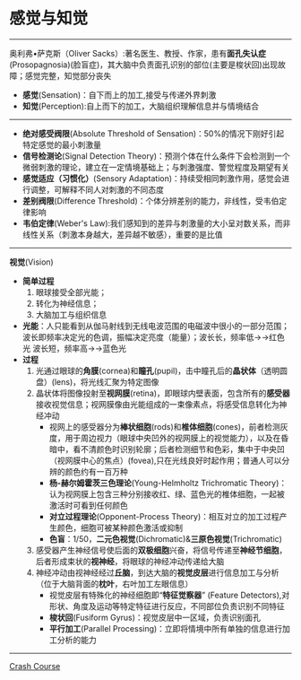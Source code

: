 # 感觉与知觉
---
奥利弗•萨克斯（Oliver Sacks）:著名医生、教授、作家，患有**面孔失认症**(Prosopagnosia)(脸盲症)，其大脑中负责面孔识别的部位(主要是梭状回)出现故障；感觉完整，知觉部分丧失

* **感觉**(Sensation)：自下而上的加工,接受与传递外界刺激
* **知觉**(Perception):自上而下的加工，大脑组织理解信息并与情境结合
---
* **绝对感受阀限**(Absolute Threshold of Sensation)：50%的情况下刚好引起特定感觉的最小刺激量
* **信号检测论**(Signal Detection Theory)：预测个体在什么条件下会检测到一个微弱刺激的理论，建立在一定情境基础上；与刺激强度、警觉程度及期望有关
* **感觉适应（习惯化）**(Sensory Adaptation)：持续受相同刺激作用，感觉会进行调整，可解释不同人对刺激的不同态度
* **差别阀限**(Difference Threshold)：个体分辨差别的能力，非线性，受韦伯定律影响
* **韦伯定律**(Weber's Law):我们感知到的差异与刺激量的大小呈对数关系，而非线性关系（刺激本身越大，差异越不敏感），重要的是比值

----
**视觉**(Vision)
* **简单过程**
  1. 眼球接受全部光能；
  2. 转化为神经信息；
  3. 大脑加工与组织信息
* **光能**：人只能看到从伽马射线到无线电波范围的电磁波中很小的一部分范围；波长即频率决定光的色调，振幅决定亮度（能量）；波长长，频率低→→红色光  波长短，频率高→→蓝色光
* **过程**
  1. 光通过眼球的**角膜**(cornea)和**瞳孔**(pupil)，击中瞳孔后的**晶状体**（透明圆盘）(lens)，将光线汇聚为特定图像
  2. 晶状体将图像投射至**视网膜**(retina)，即眼球内壁表面，包含所有的**感受器**接收视觉信息；视网膜像由光能组成的一束像素点，将感受信息转化为神经冲动
     * 视网上的感受器分为**棒状细胞**(rods)和**椎体细胞**(cones)，前者检测灰度，用于周边视力（眼球中央凹外的视网膜上的视觉能力），以及在昏暗中，看不清颜色时识别轮廓；后者检测细节和色彩，集中于中央凹（视网膜中心的焦点）(fovea),只在光线良好时起作用；普通人可以分辨的颜色约有一百万种
     * **杨-赫尔姆霍茨三色理论**(Young-Helmholtz Trichromatic Theory)：认为视网膜上包含三种分别接收红、绿、蓝色光的椎体细胞，一起被激活时可看到任何颜色
     * **对立过程理论**(Opponent-Process Theory)：相互对立的加工过程产生颜色，细胞可被某种颜色激活或抑制
     * **色盲**：1/50，**二元色视觉**(Dichromatic)&**三原色视觉**(Trichromatic)
  3. 感受器产生神经信号使后面的**双极细胞**兴奋，将信号传递至**神经节细胞**，后者形成束状的**视神经**，将眼球的神经冲动传递给大脑
  4. 神经冲动由视神经经过**丘脑**，到达大脑的**视觉皮层**进行信息加工与分析（位于大脑背面的**枕叶**，右叶加工左眼信息）
     * 视觉皮层有特殊化的神经细胞即“**特征觉察器**”   (Feature Detectors),对形状、角度及运动等特定特征进行反应，不同部位负责识别不同特征
     * **梭状回**(Fusiform Gyrus)：视觉皮层中一区域，负责识别面孔
     * **平行加工**(Parallel Processing)：立即将情境中所有单独的信息进行加工分析的能力

---
[Crash Course](https://www.bilibili.com/video/BV1Zs411c7W6?p=6)